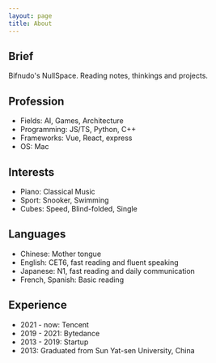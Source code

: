 ```yaml
---
layout: page
title: About
---
```


## Brief

Bifnudo's NullSpace. Reading notes, thinkings and projects.

## Profession

- Fields: AI, Games, Architecture
- Programming: JS/TS, Python, C++
- Frameworks: Vue, React, express
- OS: Mac

## Interests

- Piano: Classical Music
- Sport: Snooker, Swimming
- Cubes: Speed, Blind-folded, Single

## Languages

- Chinese: Mother tongue
- English: CET6, fast reading and fluent speaking
- Japanese: N1, fast reading and daily communication
- French, Spanish: Basic reading

## Experience

- 2021 - now: Tencent
- 2019 - 2021: Bytedance
- 2013 - 2019: Startup
- 2013: Graduated from Sun Yat-sen University, China